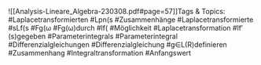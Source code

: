 
![[Analysis-Lineare_Algebra-230308.pdf#page=57]]Tags & Topics:
   #Laplacetransformierten
   #Lpn(s
   #Zusammenhänge
   #Laplacetransformierte
   #sLf(s
   #Fg(ω
   #Fg(ω)durch
   #lf(
   #Möglichkeit
   #Laplacetransformation
   #lf′(s)gegeben
   #Parameterintegrals
   #Parameterintegral
   #Differenzialgleichungen
   #Differenzialgleichung
   #g∈L(R)definieren
   #Zusammenhang
   #Integraltransformation
   #Anfangswert